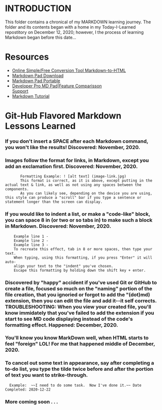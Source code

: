 # INTRODUCTION 
This folder contains a chronical of my MARKDOWN learning journey. The folder and its contents began with a home in my Today-I-Learned repostitory on December 12, 2020; however, I the process of learning Markdown began before this date... 

# Resources
* [Online Simple/Free Conversion Tool Markdown-to-HTML](https://markdowntohtml.com/)<br>
* [Markdown Pad Download](http://markdownpad.com/download.html) <br>
* [Markdown Pad Portable](http://markdownpad.com/download.html)<br>
* [Developer Pro MD Pad](https://markdownpad.com/buy.html)|[Feature Comparisson](https://markdownpad.com/compare.html)<br>
  [Support](http://markdownpad.com/support.html)<br>
* [Markdown Tutorial](https://www.markdowntutorial.com/lesson/1/)<br>


# Git-Hub Flavored Markdown Lessons Learned <br>
### If you don't insert a SPACE after each Markdown command, you won't like the results! Discovered: November, 2020. 

### Images follow the format for links, in Markdown, except you add an exclamation first. Discovered: November, 2020. 
           Formatting Example: ! [alt text] (image-link.jpg) 
           This format is correct, as it is above, except putting in the actual text & link, as well as not using any spaces between the components. 
           As you can likely see, depending on the device you are using, this style can produce a "scroll" bar if you type a sentence or statement longer than the screen can display. 
           
### If you would like to indent a list, or make a "code-like" block, you can space 8 in (or two or so tabs in) to make such a block in Markdown.  Discovered: November, 2020. 
        Example line 1 - 
        Example line 2 -
        Example line 3 -
        To recreate this effect, tab in 8 or more spaces, then type your text.
        When typing, using this formatting, if you press "Enter" it will auto-
        align your text to the "indent" you've chosen. 
        Escape this formatting by holding down the shift key + enter.
        
### Discovered by "happy" accident if you've used Git or GitHub to create a file, focused so much on the "naming" portion of the file creation, that you ignoried or forgot to add the "(dot)md) extension, then you can edit the file and add it--it self corrects.  TROUBLESHOOTING: When you view your created file, you'll know immidately that you've failed to add the extension if you start to see MD code displaying instead of the code's formatting effect. Happened: December, 2020.  

### You'll know you know MarkDown well, when HTML starts to feel "foreign" LOL! For me that happened middle of December, 2020.  

### To cancel out some text in appearance, say after completing a to-do list, you type the tilde twice before and after the portion of text you want to strike-through.   
      Example:  ~~I need to do some task.  Now I've done it.~~ Date Completed: 2020-12-22 
      
### More coming soon . . .  
